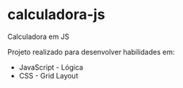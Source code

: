 # calculadora-js
Calculadora em JS

Projeto realizado para desenvolver habilidades em:
- JavaScript - Lógica
- CSS - Grid Layout

